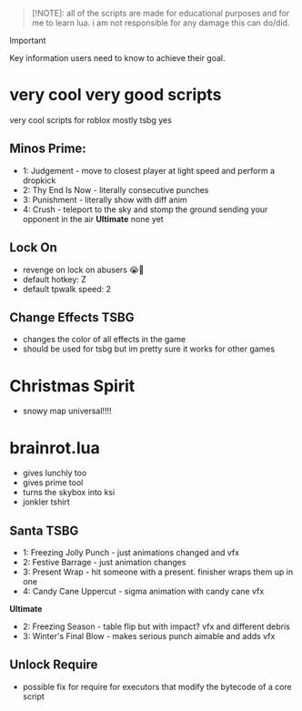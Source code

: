 > [!NOTE]:
> all of the scripts are made for educational purposes and for me to learn lua. i am not responsible for any damage this can do/did.

> [!IMPORTANT]
> Key information users need to know to achieve their goal.

# very cool very good scripts
very cool scripts for roblox mostly tsbg yes

## Minos Prime:
- 1: Judgement - move to closest player at light speed and perform a dropkick
- 2: Thy End Is Now - literally consecutive punches
- 3: Punishment - literally show with diff anim
- 4: Crush - teleport to the sky and stomp the ground sending your opponent in the air
**Ultimate**
none yet

## Lock On
- revenge on lock on abusers 😭🙏
- default hotkey: Z
- default tpwalk speed: 2

## Change Effects TSBG
- changes the color of all effects in the game
- should be used for tsbg but im pretty sure it works for other games

# Christmas Spirit
- snowy map universal!!!!

# brainrot.lua
- gives lunchly too
- gives prime tool
- turns the skybox into ksi
- jonkler tshirt

## Santa TSBG
- 1: Freezing Jolly Punch - just animations changed and vfx
- 2: Festive Barrage - just animation changes
- 3: Present Wrap - hit someone with a present. finisher wraps them up in one
- 4: Candy Cane Uppercut - sigma animation with candy cane vfx

**Ultimate**
- 2: Freezing Season - table flip but with impact? vfx and different debris
- 3: Winter's Final Blow - makes serious punch aimable and adds vfx

## Unlock Require
- possible fix for require for executors that modify the bytecode of a core script
